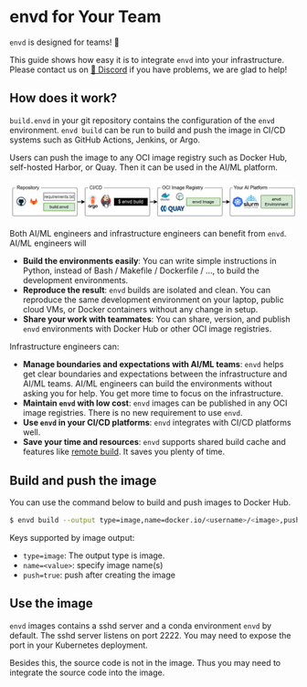 # envd for Your Team

`envd` is designed for teams! 🥰 

This guide shows how easy it is to integrate `envd` into your infrastructure. Please contact us on [💬 Discord](https://discord.gg/KqswhpVgdU) if you have problems, we are glad to help!

## How does it work?

`build.envd` in your git repository contains the configuration of the `envd` environment. `envd build` can be run to build and push the image in CI/CD systems such as GitHub Actions, Jenkins, or Argo. 

Users can push the image to any OCI image registry such as Docker Hub, self-hosted Harbor, or Quay. Then it can be used in the AI/ML platform.

![](./assets/how.png)

Both AI/ML engineers and infrastructure engineers can benefit from `envd`. AI/ML engineers will

- **Build the environments easily**: You can write simple instructions in Python, instead of Bash / Makefile / Dockerfile / ..., to build the development environments.
- **Reproduce the result**: `envd` builds are isolated and clean. You can reproduce the same development environment on your laptop, public cloud VMs, or Docker containers without any change in setup.
- **Share your work with teammates**: You can share, version, and publish `envd` environments with Docker Hub or other OCI image registries.

Infrastructure engineers can:

- **Manage boundaries and expectations with AI/ML teams**: `envd` helps get clear boundaries and expectations between the infrastructure and AI/ML teams. AI/ML engineers can build the environments without asking you for help. You get more time to focus on the infrastructure.
- **Maintain `envd` with low cost**: `envd` images can be published in any OCI image registries. There is no new requirement to use `envd`.
- **Use `envd` in your CI/CD platforms**: `envd` integrates with CI/CD platforms well.
- **Save your time and resources**: `envd` supports shared build cache and features like [remote build](/teams/context). It saves you plenty of time.

## Build and push the image

You can use the command below to build and push images to Docker Hub.

```bash
$ envd build --output type=image,name=docker.io/<username>/<image>,push=true
```

Keys supported by image output:

- `type=image`: The output type is image.
- `name=<value>`: specify image name(s)
- `push=true`: push after creating the image

## Use the image

`envd` images contains a sshd server and a conda environment `envd` by default. The sshd server listens on port 2222. You may need to expose the port in your Kubernetes deployment.

Besides this, the source code is not in the image. Thus you may need to integrate the source code into the image.
